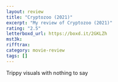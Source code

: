 ```yaml
---
layout: review
title: "Cryptozoo (2021)"
excerpt: "My review of Cryptozoo (2021)"
rating: "2.5"
letterboxd_url: https://boxd.it/2GKLZh
mst3k:
rifftrax:
category: movie-review
tags: []
---
```


Trippy visuals with nothing to say
